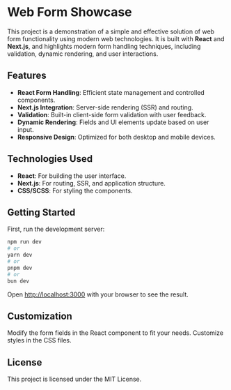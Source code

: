 # Web Form Showcase

This project is a demonstration of a simple and effective solution of web form functionality using modern web technologies. It is built with **React** and **Next.js**, and highlights modern form handling techniques, including validation, dynamic rendering, and user interactions.

## Features

- **React Form Handling**: Efficient state management and controlled components.
- **Next.js Integration**: Server-side rendering (SSR) and routing.
- **Validation**: Built-in client-side form validation with user feedback.
- **Dynamic Rendering**: Fields and UI elements update based on user input.
- **Responsive Design**: Optimized for both desktop and mobile devices.

## Technologies Used

- **React**: For building the user interface.
- **Next.js**: For routing, SSR, and application structure.
- **CSS/SCSS**: For styling the components.

## Getting Started

First, run the development server:

```bash
npm run dev
# or
yarn dev
# or
pnpm dev
# or
bun dev
```

Open [http://localhost:3000](http://localhost:3000) with your browser to see the result.

## Customization
Modify the form fields in the React component to fit your needs.
Customize styles in the CSS files.

## License
This project is licensed under the MIT License.
